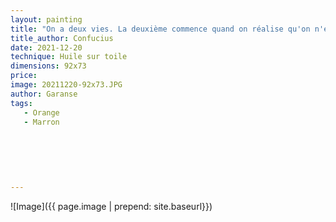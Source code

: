 ```yaml
---
layout: painting
title: "On a deux vies. La deuxième commence quand on réalise qu'on n'en a qu'une."  
title_author: Confucius   
date: 2021-12-20
technique: Huile sur toile
dimensions: 92x73
price: 
image: 20211220-92x73.JPG
author: Garanse
tags:
   - Orange
   - Marron
  
  
  
  
  
  
---
```

![Image]({{ page.image | prepend: site.baseurl}})

